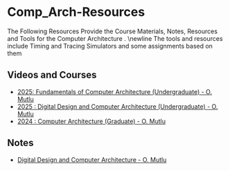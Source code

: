 # Comp_Arch-Resources

The Following Resources Provide the Course Materials, Notes, Resources and Tools for the Computer Architecture . \newline 
The tools and resources include Timing and Tracing Simulators and some assignments based on them 
## Videos and Courses

* [2025: Fundamentals of Computer Architecture (Undergraduate) - O. Mutlu](https://safari.ethz.ch/foca/spring2025/doku.php?id=start)
* [2025 : Digital Design and Computer Architecture (Undergraduate) - O. Mutlu](https://safari.ethz.ch/ddca/spring2025/doku.php)
* [2024 : Computer Architecture (Graduate) - O. Mutlu](https://safari.ethz.ch/architecture/fall2024/doku.php?id=start)

## Notes
* [Digital Design and Computer Architecture - O. Mutlu](https://cs.shivi.io/01-Semesters-(BSc)/Semester-2/Digital-Design-and-Computer-Architecture/)

